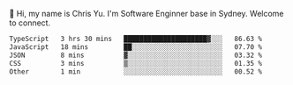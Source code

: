 👋 Hi, my name is Chris Yu. I'm Software Enginner base in Sydney. Welcome to connect.

<!--START_SECTION:waka-->

```txt
TypeScript   3 hrs 30 mins   █████████████████████▓░░░   86.63 %
JavaScript   18 mins         ██░░░░░░░░░░░░░░░░░░░░░░░   07.70 %
JSON         8 mins          ▓░░░░░░░░░░░░░░░░░░░░░░░░   03.32 %
CSS          3 mins          ▒░░░░░░░░░░░░░░░░░░░░░░░░   01.35 %
Other        1 min           ░░░░░░░░░░░░░░░░░░░░░░░░░   00.52 %
```

<!--END_SECTION:waka-->
